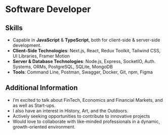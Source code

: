 # Software Developer

## Skills
- Capable in **JavaScript** & **TypeScript**, both for client-side & server-side development.
- **Client-Side Technologies**: Next.js, React, Redux Toolkit, Tailwind CSS, UI Libraries, Framer Motion
- **Server & Database Technologies**: Node.js, Express, SocketIO, Auth. Systems, ORMs, PostgreSQL, SQLite, MongoDB
- **Tools**: Command Line, Postman, Swagger, Docker, Git, npm, Figma

## Additional Information
- I’m excited to talk about FinTech, Economics and Financial Markets, and as well as Start-ups.
- I also have an interest in History, Art, and the Outdoors.
- Actively seeking opportunities to contribute to innovative projects 
- Would love to collaborate with like-minded professionals in a dynamic, growth-oriented environment.
